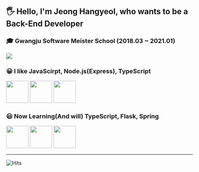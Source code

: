 ## 🖐 Hello, I'm Jeong Hangyeol, who wants to be a Back-End Developer
### 🎓 Gwangju Software Meister School (2018.03 ~ 2021.01)

[![](https://github-readme-stats.vercel.app/api?username=hangyeol0531&show_icons=true&hide_border=true)]((https://github.com/hangyeol0531))
 
### 😀 I like JavaScirpt, Node.js(Express), TypeScript<br>
<img width = "60" height = "60" src = "https://user-images.githubusercontent.com/41174265/99874026-c081a280-2c27-11eb-9351-14df28c5bf22.png">     <img width = "60" height = "60" src = "https://user-images.githubusercontent.com/41174265/99874051-f45cc800-2c27-11eb-81a0-77350968c1c5.png">     <img width = "60" height = "60" src = "https://user-images.githubusercontent.com/41174265/99874165-da6fb500-2c28-11eb-9008-b1e388844a01.png">
<br>

### 😃 Now Learning(And will) TypeScript, Flask, Spring <br>
<img width = "60" height = "60" src = "https://user-images.githubusercontent.com/41174265/99874165-da6fb500-2c28-11eb-9008-b1e388844a01.png">     <img width = "60" height = "60" src = "https://user-images.githubusercontent.com/41174265/99874280-cd06fa80-2c29-11eb-8eb8-a739f4f700d9.png">     <img width = "60" height = "60" src = "https://user-images.githubusercontent.com/41174265/99874294-fc1d6c00-2c29-11eb-9e6f-431f63dd8868.png">
<hr>

![Hits](https://hits.seeyoufarm.com/api/count/incr/badge.svg?url=https%3A%2F%2Fgithub.com%2Fhangyeol0531&count_bg=%2379C83D&title_bg=%23555555&icon=&icon_color=%23E7E7E7&title=hits&edge_flat=false)
